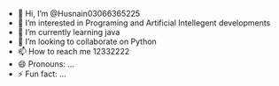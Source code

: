 - 👋 Hi, I’m @Husnain03066365225
- 👀 I’m interested in Programing and Artificial Intellegent developments
- 🌱 I’m currently learning java
- 💞️ I’m looking to collaborate on Python
- 📫 How to reach me 12332222
- 😄 Pronouns: ...
- ⚡ Fun fact: ...

<!---
Husnain03066365225/Husnain03066365225 is a ✨ special ✨ repository because its `README.md` (this file) appears on your GitHub profile.
You can click the Preview link to take a look at your changes.
--->
